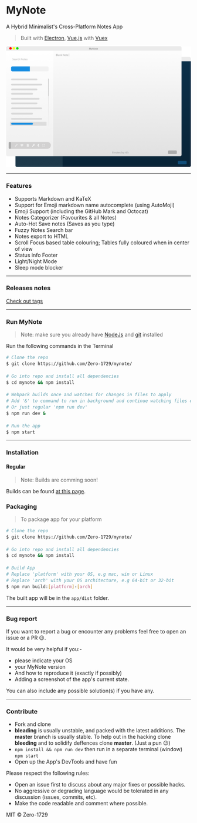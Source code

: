 # MyNote

A Hybrid Minimalist's Cross-Platform Notes App

> Built with [Electron](https://github.com/atom/electron/), [Vue.js](https://vuejs.org/) with [Vuex](https://vuejs.org/vuex)

![Screenshot](Screenshot.png)

---

### Features

- Supports Markdown and KaTeX
- Support for Emoji markdown name autocomplete (using AutoMoji)
- Emoji Support (including the GitHub Mark and Octocat)
- Notes Categorizer (Favourites & all Notes)
- Auto-Hot Save notes (Saves as you type)
- Fuzzy Notes Search bar
- Notes export to HTML
- Scroll Focus based table colouring; Tables fully coloured when in center of view
- Status info Footer
- Light/Night Mode
- Sleep mode blocker

---

### Releases notes

[Check out tags](https://github.com/Zero-1729/mynote/releases)

---

### Run MyNote

> Note: make sure you already have [NodeJs](https://nodejs.org/en/) and [git](https://git-scm.com/) installed

Run the following commands in the Terminal

```sh
# Clone the repo
$ git clone https://github.com/Zero-1729/mynote/

# Go into repo and install all dependencies
$ cd mynote && npm install

# Webpack builds once and watches for changes in files to apply
# Add '&' to command to run in background and continue watching files even after 'npm start'
# Or just regular 'npm run dev'
$ npm run dev &

# Run the app
$ npm start
```

---

### Installation

#### Regular

> Note: Builds are comming soon!

Builds can be found [at this page](https://github.com/Zero-1729/mynote/releases).

### Packaging

> To package app for your platform

```sh
# Clone the repo
$ git clone https://github.com/Zero-1729/mynote/

# Go into repo and install all dependencies
$ cd mynote && npm install

# Build App
# Replace 'platform' with your OS, e.g mac, win or Linux
# Replace 'arch' with your OS architecture, e.g 64-bit or 32-bit
$ npm run build:[platform]-[arch]
```

The built app will be in the `app/dist` folder.

---

### Bug report

If you want to report a bug or encounter any problems feel free to open an issue or a PR :wink:.

It would be very helpful if you:-

- please indicate your OS
- your MyNote version
- And how to reproduce it (exactly if possibly)
- Adding a screenshot of the app's current state.

You can also include any possible solution(s) if you have any.

---

### Contribute

- Fork and clone
- **bleading** is usually unstable, and packed with the latest additions. The **master** branch is usually stable. To help out in the hacking clone **bleeding** and to solidify deffences clone **master**. (Just a pun :wink:)
- `npm install && npm run dev` then run in a separate terminal (window) `npm start`
- Open up the App's DevTools and have fun

Please respect the following rules:

- Open an issue first to discuss about any major fixes or possible hacks.
- No aggressive or degrading language would be tolerated in any discussion (issues, commits, etc).
- Make the code readable and comment where possible.


MIT &copy; Zero-1729
